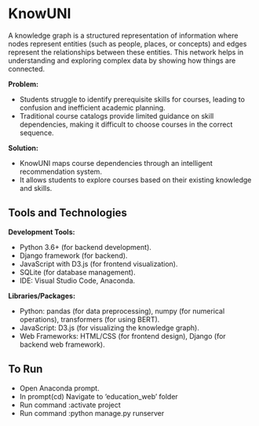 # KnowUNI
A knowledge graph is a structured representation of information where nodes represent entities (such as people, places, or concepts) and edges represent the relationships between these entities. This network helps in understanding and exploring complex data by showing how things are connected.

**Problem:**<br>
* Students struggle to identify prerequisite skills for courses, leading to confusion and inefficient academic planning.
* Traditional course catalogs provide limited guidance on skill dependencies, making it difficult to choose courses in the correct sequence.
  
**Solution:**<br>
* KnowUNI maps course dependencies through an intelligent recommendation system.
* It allows students to explore courses based on their existing knowledge and skills.
  
## Tools and Technologies

**Development Tools:**<br>
* Python 3.6+ (for backend development).
* Django framework (for backend).
* JavaScript with D3.js (for frontend visualization).
* SQLite (for database management).
* IDE: Visual Studio Code, Anaconda.

**Libraries/Packages:**<br>
* Python: pandas (for data preprocessing), numpy (for numerical operations), transformers (for using BERT).
* JavaScript:  D3.js (for visualizing the knowledge graph).
* Web Frameworks:  HTML/CSS (for frontend design),  Django (for backend web framework).

## To Run 

* Open Anaconda prompt.
* In prompt(cd) Navigate to ‘education_web’ folder
* Run command :activate project
* Run command :python manage.py runserver
  

